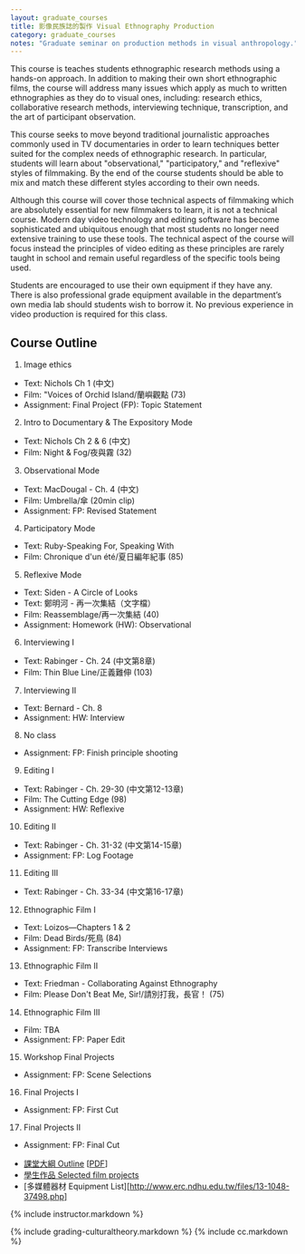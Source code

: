 ```yaml
---
layout: graduate_courses
title: 影像民族誌的製作 Visual Ethnography Production
category: graduate_courses
notes: "Graduate seminar on production methods in visual anthropology."
---
```


This course is teaches students ethnographic research methods using a hands-on approach. In addition to making their own short ethnographic films, the course will address many issues which apply as much to written ethnographies as they do to visual ones, including: research ethics, collaborative research methods, interviewing technique, transcription, and the art of participant observation. 

This course seeks to move beyond traditional journalistic approaches commonly used in TV documentaries in order to learn techniques better suited for the complex needs of ethnographic research. In particular, students will learn about "observational," "participatory," and "reflexive" styles of filmmaking. By the end of the course students should be able to mix and match these different styles according to their own needs.

Although this course will cover those technical aspects of filmmaking which are absolutely essential for new filmmakers to learn, it is not a technical course. Modern day video technology and editing software has become sophisticated and ubiquitous enough that most students no longer need extensive training to use these tools. The technical aspect of the course will focus instead the principles of video editing as these principles are rarely taught in school and remain useful regardless of the specific tools being used. 

Students are encouraged to use their own equipment if they have any. There is also professional grade equipment available in the department’s own media lab should students wish to borrow it. No previous experience in video production is required for this class.

## Course Outline

1. Image ethics
- Text: Nichols Ch 1 (中文)
- Film: "Voices of Orchid Island/蘭嶼觀點 (73)
- Assignment: Final Project (FP): Topic Statement
2. Intro to Documentary & The Expository Mode
- Text: Nichols Ch 2 & 6 (中文)
- Film: Night & Fog/夜與霧 (32)
3. Observational Mode
- Text: MacDougal - Ch. 4 (中文)
- Film: Umbrella/傘 (20min clip)
- Assignment: FP: Revised Statement
4. Participatory Mode
- Text: Ruby-Speaking For, Speaking With
- Film: Chronique d'un été/夏日編年紀事 (85)
5. Reflexive Mode
- Text: Siden - A Circle of Looks
- Text: 鄭明河 - 再一次集結（文字檔）
- Film: Reassemblage/再一次集結 (40)
- Assignment: Homework (HW): Observational
6. Interviewing I
- Text: Rabinger - Ch. 24 (中文第8章)
- Film: Thin Blue Line/正義難伸 (103)
7. Interviewing II
- Text: Bernard - Ch. 8
- Assignment: HW: Interview
8. No class
- Assignment: FP: Finish principle shooting
9. Editing I
- Text: Rabinger - Ch. 29-30 (中文第12-13章)
- Film: The Cutting Edge (98)
- Assignment: HW: Reflexive
10. Editing II
- Text: Rabinger - Ch. 31-32 (中文第14-15章)
- Assignment: FP: Log Footage
11. Editing III
- Text: Rabinger - Ch. 33-34 (中文第16-17章)
12. Ethnographic Film I
- Text: Loizos—Chapters 1 & 2
- Film: Dead Birds/死鳥 (84)
- Assignment: FP: Transcribe Interviews
13. Ethnographic Film II
- Text: Friedman - Collaborating Against Ethnography
- Film: Please Don't Beat Me, Sir!/請別打我，長官！ (75)
14. Ethnographic Film III
- Film: TBA
- Assignment: FP: Paper Edit
15. Workshop Final Projects
- Assignment: FP: Scene Selections
16. Final Projects I
- Assignment: FP: First Cut
17. Final Projects II
- Assignment: FP: Final Cut


* [課堂大綱 Outline](https://docs.google.com/spreadsheets/d/1ROvBzoLaua1e9djX7xAMrp58H0xC2AuApbhPYc3Cs20/pubhtml?gid=0&single=true) [[PDF](https://docs.google.com/spreadsheets/d/1ROvBzoLaua1e9djX7xAMrp58H0xC2AuApbhPYc3Cs20/pub?gid=0&single=true&output=pdf)]
* [學生作品 Selected film projects]({{site.baseurl}}/student-films)
* [多媒體器材 Equipment List][http://www.erc.ndhu.edu.tw/files/13-1048-37498.php]

\{% include instructor.markdown %}


\{% include grading-culturaltheory.markdown %}
\{% include cc.markdown %}


